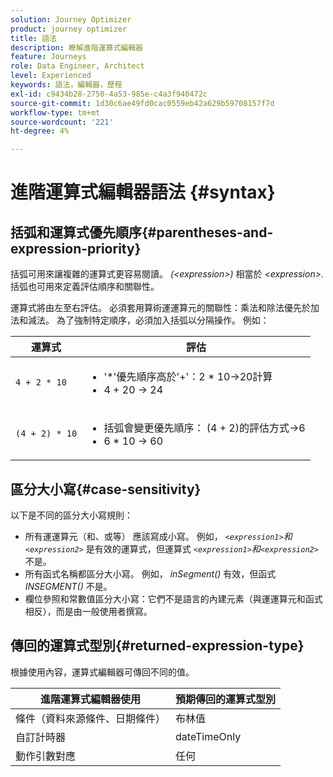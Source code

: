 ```yaml
---
solution: Journey Optimizer
product: journey optimizer
title: 語法
description: 瞭解進階運算式編輯器
feature: Journeys
role: Data Engineer, Architect
level: Experienced
keywords: 語法，編輯器，歷程
exl-id: c9434b28-2750-4a53-985e-c4a3f940472c
source-git-commit: 1d30c6ae49fd0cac0559eb42a629b59708157f7d
workflow-type: tm+mt
source-wordcount: '221'
ht-degree: 4%

---
```


# 進階運算式編輯器語法 {#syntax}

## 括弧和運算式優先順序{#parentheses-and-expression-priority}

括弧可用來讓複雜的運算式更容易閱讀。 _(&lt;expression>)_ 相當於 _&lt;expression>_. 括弧也可用來定義評估順序和關聯性。

運算式將由左至右評估。 必須套用算術運運算元的關聯性：乘法和除法優先於加法和減法。 為了強制特定順序，必須加入括弧以分隔操作。 例如：

<!--```5 + 2 * 10 = 25, and (5 + 2) * 10 = 70```-->

| 運算式 | 評估 |
|--- |--- |
| `4 + 2 * 10` | <ul><li>&#39;*&#39;優先順序高於&#39;+&#39;：2 * 10→20計算</li><li>4 + 20 → 24</li></ul> |
| `(4 + 2) * 10` | <ul><li>括弧會變更優先順序： (4 + 2)的評估方式→6</li><li> 6 * 10 → 60</li></ul> |

## 區分大小寫{#case-sensitivity}

以下是不同的區分大小寫規則：

* 所有運運算元（和、或等） 應該寫成小寫。 例如， _`<expression1>`和`<expression2>`_ 是有效的運算式，但運算式 _`<expression1>`和`<expression2>`_ 不是。
* 所有函式名稱都區分大小寫。 例如， _inSegment()_ 有效，但函式 _INSEGMENT()_ 不是。
* 欄位參照和常數值區分大小寫：它們不是語言的內建元素（與運運算元和函式相反），而是由一般使用者撰寫。

## 傳回的運算式型別{#returned-expression-type}

根據使用內容，運算式編輯器可傳回不同的值。

| 進階運算式編輯器使用 | 預期傳回的運算式型別 |
|--- |--- |
| 條件（資料來源條件、日期條件） | 布林值 |
| 自訂計時器 | dateTimeOnly |
| 動作引數對應 | 任何 |
